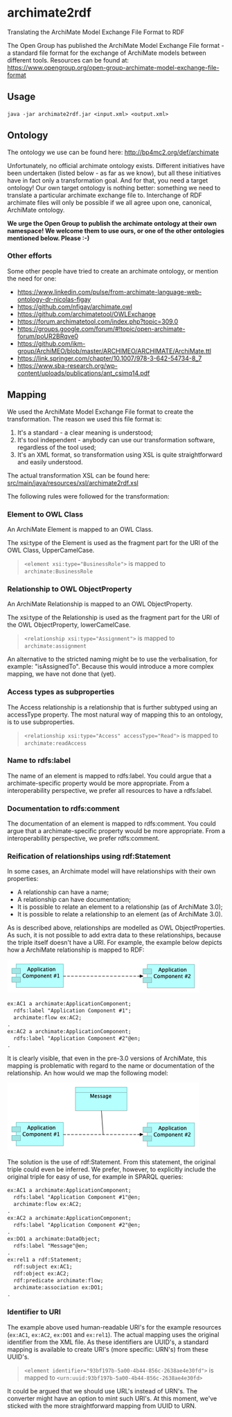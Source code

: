 # archimate2rdf
Translating the ArchiMate Model Exchange File Format to RDF

The Open Group has published the ArchiMate Model Exchange File format - a standard file format for the exchange of ArchiMate models between different tools. Resources can be found at: https://www.opengroup.org/open-group-archimate-model-exchange-file-format

## Usage

`java -jar archimate2rdf.jar <input.xml> <output.xml>`

## Ontology

The ontology we use can be found here: http://bp4mc2.org/def/archimate

Unfortunately, no official archimate ontology exists. Different initiatives have been undertaken (listed below - as far as we know), but all these initiatives have in fact only a transformation goal. And for that, you need a target ontology! Our own target ontology is nothing better: something we need to translate a particular archimate exchange file to. Interchange of RDF archimate files will only be possible if we all agree upon one, canonical, ArchiMate ontology.

**We urge the Open Group to publish the archimate ontology at their own namespace! We welcome them to use ours, or one of the other ontologies mentioned below. Please :-)**

### Other efforts

Some other people have tried to create an archimate ontology, or mention the need for one:

- https://www.linkedin.com/pulse/from-archimate-language-web-ontology-dr-nicolas-figay
- https://github.com/nfigay/archimate.owl
- https://github.com/archimatetool/OWLExchange
- https://forum.archimatetool.com/index.php?topic=309.0
- https://groups.google.com/forum/#!topic/open-archimate-forum/poUR2BRqve0
- https://github.com/ikm-group/ArchiMEO/blob/master/ARCHIMEO/ARCHIMATE/ArchiMate.ttl
- https://link.springer.com/chapter/10.1007/978-3-642-54734-8_7
- https://www.sba-research.org/wp-content/uploads/publications/ant_csimq14.pdf

## Mapping

We used the ArchiMate Model Exchange File format to create the transformation. The reason we used this file format is:

1. It's a standard - a clear meaning is understood;
2. It's tool independent - anybody can use our transformation software, regardless of the tool used;
3. It's an XML format, so transformation using XSL is quite straightforward and easily understood.

The actual transformation XSL can be found here: [src/main/java/resources/xsl/archimate2rdf.xsl](https://github.com/bp4mc2/archimate2rdf/blob/master/src/main/resources/xsl/archimate2rdf.xsl)

The following rules were followed for the transformation:

### Element to OWL Class
An ArchiMate Element is mapped to an OWL Class.

The xsi:type of the Element is used as the fragment part for the URI of the OWL Class, UpperCamelCase.

> `<element xsi:type="BusinessRole">` is mapped to `archimate:BusinessRole`

### Relationship to OWL ObjectProperty
An ArchiMate Relationship is mapped to an OWL ObjectProperty.

The xsi:type of the Relationship is used as the fragment part for the URI of the OWL ObjectProperty, lowerCamelCase.

> `<relationship xsi:type="Assignment">` is mapped to `archimate:assignment`

An alternative to the stricted naming might be to use the verbalisation, for example: "isAssignedTo". Because this would introduce a more complex mapping, we have not done that (yet).

### Access types as subproperties
The Access relationship is a relationship that is further subtyped using an accessType property. The most natural way of mapping this to an ontology, is to use subproperties.

> `<relationship xsi:type="Access" accessType="Read">` is mapped to `archimate:readAccess`

### Name to rdfs:label
The name of an element is mapped to rdfs:label. You could argue that a archimate-specific property would be more appropriate. From a interoperability perspective, we prefer all resources to have a rdfs:label.

### Documentation to rdfs:comment
The documentation of an element is mapped to rdfs:comment. You could argue that a archimate-specific property would be more appropriate. From a interoperability perspective, we prefer rdfs:comment.

### Reification of relationships using rdf:Statement
In some cases, an Archimate model will have relationships with their own properties:

- A relationship can have a name;
- A relationship can have documentation;
- It is possible to relate an element to a relationship (as of ArchiMate 3.0);
- It is possible to relate a relationship to an element (as of ArchiMate 3.0).

As is described above, relationships are modelled as OWL ObjectProperties. As such, it is not possible to add extra data to these relationships, because the triple itself doesn't have a URI. For example, the example below depicts how a ArchiMate relationship is mapped to RDF:

![](images/relationship.png)

```
ex:AC1 a archimate:ApplicationComponent;
  rdfs:label "Application Component #1";
  archimate:flow ex:AC2;
.
ex:AC2 a archimate:ApplicationComponent;
  rdfs:label "Application Component #2"@en;
.
```

It is clearly visible, that even in the pre-3.0 versions of ArchiMate, this mapping is problematic with regard to the name or documentation of the relationship. An how would we map the following model:

![](images/reification.png)

The solution is the use of rdf:Statement. From this statement, the original triple could even be inferred. We prefer, however, to explicitly include the original triple for easy of use, for example in SPARQL queries:

```
ex:AC1 a archimate:ApplicationComponent;
  rdfs:label "Application Component #1"@en;
  archimate:flow ex:AC2;
.
ex:AC2 a archimate:ApplicationComponent;
  rdfs:label "Application Component #2"@en;
.
ex:DO1 a archimate:DataObject;
  rdfs:label "Message"@en;
.
ex:rel1 a rdf:Statement;
  rdf:subject ex:AC1;
  rdf:object ex:AC2;
  rdf:predicate archimate:flow;
  archimate:association ex:DO1;
.
```

### Identifier to URI
The example above used human-readable URI's for the example resources (`ex:AC1`, `ex:AC2`, `ex:DO1` and `ex:rel1`). The actual mapping uses the original identifier from the XML file. As these identifiers are UUID's, a standard mapping is available to create URI's (more specific: URN's) from these UUID's.

> `<element identifier="93bf197b-5a00-4b44-856c-2638ae4e30fd">` is mapped to `<urn:uuid:93bf197b-5a00-4b44-856c-2638ae4e30fd>`

It could be argued that we should use URL's instead of URN's. The converter might have an option to mint such URI's. At this moment, we've sticked with the more straightforward mapping from UUID to URN.
